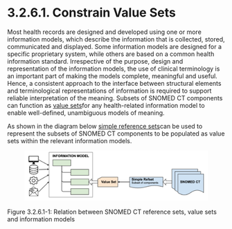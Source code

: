 # 3.2.6.1. Constrain Value Sets

Most health records are designed and developed using one or more information models, which describe the information that is collected, stored, communicated and displayed. Some information models are designed for a specific proprietary system, while others are based on a common health information standard. Irrespective of the purpose, design and representation of the information models, the use of clinical terminology is an important part of making the models complete, meaningful and useful. Hence, a consistent approach to the interface between structural elements and terminological representations of information is required to support reliable interpretation of the meaning. Subsets of SNOMED CT components can function as [value sets](https://github.com/IHTSDO/snomedct-refset-guide/blob/main/3%20requirements-and-use-cases/3.2%20use-cases/3.2.6%20maintenance-and-management/2.2.-Value-Set_35985807.html)for any health-related information model to enable well-defined, unambiguous models of meaning.

As shown in the diagram below [simple reference sets](https://github.com/IHTSDO/snomedct-refset-guide/blob/main/3%20requirements-and-use-cases/3.2%20use-cases/3.2.6%20maintenance-and-management/5.1-Simple-Reference-Set_35985677.html)can be used to represent the subsets of SNOMED CT components to be populated as value sets within the relevant information models.

<figure><img src="../../../images/35985631.png" alt=""><figcaption></figcaption></figure>

Figure 3.2.6.1-1: Relation between SNOMED CT reference sets, value sets and information models
